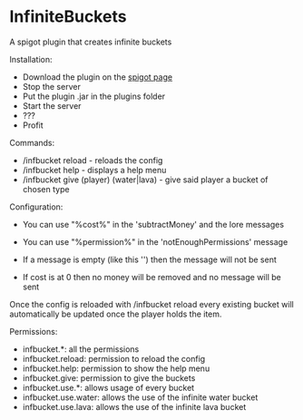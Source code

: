 # InfiniteBuckets
A spigot plugin that creates infinite buckets

Installation:

- Download the plugin on the [spigot page](https://www.spigotmc.org/resources/infinite-buckets.78725/)
- Stop the server
- Put the plugin .jar in the plugins folder
- Start the server
- ???
- Profit

Commands:
- /infbucket reload - reloads the config
- /infbucket help - displays a help menu
- /infbucket give (player) (water|lava) - give said player a bucket of chosen type

Configuration:

- You can use "%cost%" in the 'subtractMoney' and the lore messages
- You can use "%permission%" in the 'notEnoughPermissions' message

- If a message is empty (like this '') then the message will not be sent
- If cost is at 0 then no money will be removed and no message will be sent

Once the config is reloaded with /infbucket reload every existing bucket will automatically be updated once the player holds the item.

Permissions:

- infbucket.*: all the permissions
- infbucket.reload: permission to reload the config
- infbucket.help: permission to show the help menu
- infbucket.give: permission to give the buckets
- infbucket.use.*: allows usage of every bucket
- infbucket.use.water: allows the use of the infinite water bucket
- infbucket.use.lava: allows the use of the infinite lava bucket
